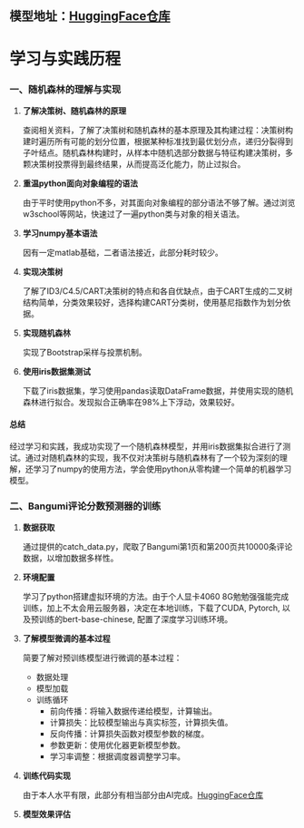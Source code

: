 ## 模型地址：[HuggingFace仓库](https://huggingface.co/ruibo0/BERT_BangumiPointPredict/)
# 学习与实践历程

### 一、随机森林的理解与实现

1. **了解决策树、随机森林的原理**

    查阅相关资料，了解了决策树和随机森林的基本原理及其构建过程：决策树构建时遍历所有可能的划分位置，根据某种标准找到最优划分点，递归分裂得到子叶结点。随机森林构建时，从样本中随机选部分数据与特征构建决策树，多颗决策树投票得到最终结果，从而提高泛化能力，防止过拟合。

3. **重温python面向对象编程的语法**
  
     由于平时使用python不多，对其面向对象编程的部分语法不够了解。通过浏览w3school等网站，快速过了一遍python类与对象的相关语法。

6. **学习numpy基本语法**
  
     因有一定matlab基础，二者语法接近，此部分耗时较少。

9. **实现决策树**
   
      了解了ID3/C4.5/CART决策树的特点和各自优缺点，由于CART生成的二叉树结构简单，分类效果较好，选择构建CART分类树，使用基尼指数作为划分依据。

12. **实现随机森林**
   
      实现了Bootstrap采样与投票机制。

15. **使用iris数据集测试**
   
      下载了iris数据集，学习使用pandas读取DataFrame数据，并使用实现的随机森林进行拟合。发现拟合正确率在98%上下浮动，效果较好。
    
#### 总结
经过学习和实践，我成功实现了一个随机森林模型，并用iris数据集拟合进行了测试。通过对随机森林的实现，我不仅对决策树与随机森林有了⼀个较为深刻的理解，还学习了numpy的使用方法，学会使用python从零构建一个简单的机器学习模型。


### 二、Bangumi评论分数预测器的训练

1. **数据获取**

   通过提供的catch_data.py，爬取了Bangumi第1页和第200页共10000条评论数据，以增加数据多样性。

2. **环境配置**

   学习了python搭建虚拟环境的方法。由于个人显卡4060 8G勉勉强强能完成训练，加上不太会用云服务器，决定在本地训练，下载了CUDA, Pytorch, 以及预训练的bert-base-chinese, 配置了深度学习训练环境。

3. **了解模型微调的基本过程**

   简要了解对预训练模型进行微调的基本过程：
   - 数据处理
   - 模型加载
   - 训练循环
       - 前向传播：将输入数据传递给模型，计算输出。
       - 计算损失：比较模型输出与真实标签，计算损失值。
       - 反向传播：计算损失函数对模型参数的梯度。
       - 参数更新：使用优化器更新模型参数。
       - 学习率调整：根据调度器调整学习率。
         
4. **训练代码实现**

   由于本人水平有限，此部分有相当部分由AI完成。[HuggingFace仓库](https://huggingface.co/ruibo0/BERT_BangumiPointPredict/)

5. **模型效果评估**
